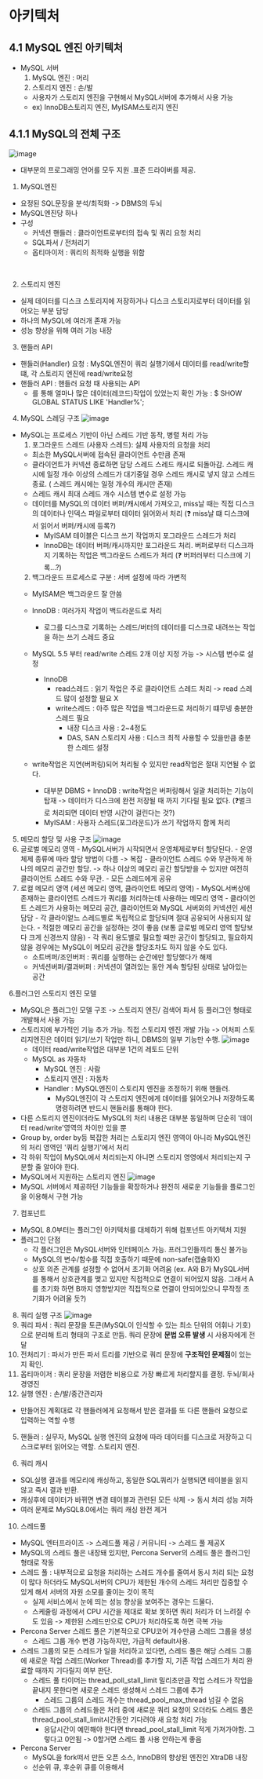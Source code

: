 # 아키텍처
## 4.1 MySQL 엔진 아키텍처
- MySQL 서버 
  1. MySQL 엔진 : 머리
  2. 스토리지 엔진 : 손/발 
    - 사용자가 스토리지 엔진을 구현해서 MySQL서버에 추가해서 사용 가능 
    - ex) InnoDB스토리지 엔진, MyISAM스토리지 엔진

## 4.1.1 MySQL의 전체 구조
![image](https://user-images.githubusercontent.com/52403454/229286200-c5f5623b-9396-4008-bee1-e5f4c6229448.png)
- 대부분의 프로그래밍 언어를 모두 지원 .표준 드라이버를 제공. 
1. MySQL엔진 
- 요정된 SQL문장을 분석/최적화 -> DBMS의 두뇌 
- MySQL엔진당 하나 
- 구성
  - 커넥션 핸들러 : 클라이언트로부터의 접속 및 쿼리 요청 처리
  - SQL파서 / 전처리기
  - 옵티마이저 : 쿼리의 최적화 실행을 위함
<br>

2. 스토리지 엔진 
- 실제 데이터를 디스크 스토리지에 저장하거나 디스크 스토리지로부터 데이터를 읽어오는 부분 담당
- 하나의 MySQL에 여러개 존재 가능 
- 성능 향상을 위해 여러 기능 내장 

3. 핸들러 API
- 핸들러(Handler) 요청 : MySQL엔진이 쿼리 실행기에서 데이터를 read/write할 떄, 각 스토리지 엔진에 read/write요청 
- 핸들러 API : 핸들러 요청 때 사용되는 API
  - 를 통해 얼마나 많은 데이터(레코드)작업이 있었는지 확인 가능 : $ SHOW GLOBAL STATUS LIKE 'Handler%';

4. MySQL 스레딩 구조 
![image](https://user-images.githubusercontent.com/52403454/229286582-94bfe872-697c-4e93-8f92-af17f00e3493.png)
- MySQL는 프로세스 기반이 아닌 스레드 기반 동작, 병렬 처리 가능 
  1. 포그라운드 스레드 (사용자 스레드): 실제 사용자의 요청을 처리
    - 최소한 MySQL서버에 접속된 클라이언트 수만큼 존재 
    - 클라이언트가 커넥션 종료하면 담당 스레드 스레드 캐시로 되돌아감. 스레드 캐시에 일정 개수 이상의 스레드가 대기중일 경우 스레드 캐시로 넣지 않고 스레드 종료. ( 스레드 캐시에는 일정 개수의 캐시만 존재)
    - 스레드 캐시 최대 스레드 개수 시스템 변수로 설정 가능 
    - 데이터를 MySQL의 데이터 버퍼/캐시에서 가져오고, miss날 때는 직접 디스크의 데이터나 인덱스 파일로부터 데이터 읽어와서 처리 (❓ miss날 떄 디스크에서 읽어서 버퍼/캐시에 등록?)
      - MyISAM 테이블은 디스크 쓰기 작업까지 포그라운드 스레드가 처리
      - InnoDB는 데이터 버퍼/캐시까지만 포그라운드 처리. 버퍼로부터 디스크까지 기록하는 작업은 백그라운드 스레드가 처리 (❓ 버퍼러부터 디스크에 기록...?) 
  2. 백그라운드 프로세스로 구분 : 서버 설정에 따라 가변적 
    - MyISAM은 백그라운드 잘 안씀
    - InnoDB : 여러가지 작업이 백드라운드로 처리 
      - 로그를 디스크로 기록하는 스레드/버터의 데이터를 디스크로 내려쓰는 작업을 하는 쓰기 스레드 중요
    - MySQL 5.5 부터 read/write 스레드 2개 이상 지정 가능 -> 시스템 변수로 설정 
      - InnoDB 
        - read스레드 : 읽기 작업은 주로 클라이언트 스레드 처리 -> read 스레드 많이 설정할 필요 X
        - write스레드 : 아주 많은 작업을 백그라운드로 처리하기 떄무넹 충분한 스레드 필요 
          - 내장 디스크 사용 : 2~4정도
          - DAS, SAN 스토리지 사용 : 디스크 최적 사용할 수 있을만큼 충분한 스레드 설정  

    - write작업은 지연(버퍼링)되어 처리될 수 있지만 read작업은 절대 지연될 수 없다. 
      - 대부분 DBMS + InnoDB : write작업은 버퍼링해서 일괄 처리하는 기능이 탑재  -> 데이터가 디스크에 완전 저장될 때 까지 기다릴 필요 없다. (❓벌크로 처리되면 데이터 반영 시간이 걸린다는 것?) 
      - MyISAM : 사용자 스레드(포그라운드)가 쓰기 작업까지 함께 처리 


5. 메모리 할당 및 사용 구조 
![image](https://user-images.githubusercontent.com/52403454/229341823-de4011ab-dbda-4e7c-b254-c8a273bd8e0a.png)
  1. 글로벌 메모리 영역
    - MySQL서버가 시작되면서 운영체제로부터 할당된다. 
    - 운영체제 종류에 따라 할당 방법이 다름 -> 복잡
    - 클라이언트 스레드 수와 무관하게 하나의 메모리 공간만 할당. -> 하나 이상의 메모리 공간 할당받을 수 있지만 여전히 클라이언트 스레드 수와 무관.
    - 모든 스레드에게 공유
  2. 로컬 메모리 영역 (세션 메모리 영역, 클라이언트 메모리 영역)
    - MySQL서버상에 존재하는 클라이언트 스레드가 쿼리를 처리하는데 사용하는 메모리 영역 
    - 클라이언트 스레드가 사용하는 메모리 공간, 클라이언트와 MySQL 서버와의 커넥션인 세션 담당
    - 각 클라이엍느 스레드별로 독립적으로 할당되며 절대 공유되어 사용되지 않는다. 
    - 적절한 메모리 공간을 설정하는 것이 좋음 (보통 글로벌 메모리 영역 할당보다 크게 신경쓰지 않음) 
    - 각 쿼리 용도별로 필요할 때만 공간이 할당되고, 필요하지 않을 경우에는 MySQL이 메모리 공간을 할당조차도 하지 않을 수도 있다.
      - 소트버퍼/조인버퍼 : 쿼리를 실행하는 순간에만 할당했다가 해제 
      - 커넥션버퍼/결과버퍼 : 커넥션이 열려있는 동안 계속 할당된 상태로 남아있는 공간 


6.플러그인 스토리지 엔진 모델
- MySQL은 플러그인 모델 구조 -> 스토리지 엔진/ 검색어 파서 등 플러그인 형태로 개발해서 사용 가능 
- 스토리지에 부가적인 기능 추가 가능. 직접 스토리지 엔진 개발 가능 -> 어처피 스토리지엔진은 데이터 읽기/쓰기 작업만 하니, DBMS의 일부 기능만 수행.
![image](https://user-images.githubusercontent.com/52403454/229344183-f60da210-9bd9-4eb1-a50a-a48da94f1db9.png)
  - 데이터 read/write작업은 대부분 1건의 레토드 단위 
  - MySQL as 자동차
    - MySQL 엔진 : 사람
    - 스토리지 엔진 : 자동차 
    - Handler : MySQL엔진이 스토리지 엔진을 조정하기 위해 핸들러. 
      - MySQL엔진이 각 스토리지 엔진에게 데이터를 읽어오거나 저장하도록 명령하려면 반드시 핸들러를 통해야 한다. 
- 다른 스토리지 엔진이더라도 MySQL의 처리 내용은 대부분 동일하며 단순히 '데이터 read/write'영역의 차이만 있을 뿐
- Group by, order by등 복잡한 처리는 스토리지 엔진 영역이 아니라 MySQL엔진의 처리 영역인 '쿼리 실행기'에서 처리 
- 각 하위 작업이 MySQL에서 처리되는지 아니면 스토리지 영영에서 처리되는지 구분할 줄 알아야 한다. 
- MySQL에서 지원하는 스토리지 엔진 
![image](https://user-images.githubusercontent.com/52403454/229344698-19d4b407-f205-4ddd-a404-75fd1f881109.png)
- MySQL 서버에서 제공하던 기능들을 확장하거나 완전히 새로운 기능들을 플로그인을 이용해서 구현 가능 


7. 컴포넌트 
- MySQL 8.0부터는 플러그인 아키텍처를 대체하기 위해 컴포넌트 아키텍처 지원 
- 플러그인 단점
  - 각 플러그인은 MySQL서버와 인터페이스 가능. 프러그인들끼리 통신 불가능
  - MySQL의 변수/함수를 직접 호출하기 때문에 non-safe(캡슐화X)
  - 상호 의존 관계를 설정할 수 없어서 초기화 어려움 (ex. A와 B가 MySQL서버를 통해서 상호관계를 맺고 있지만 직접적으로 연결이 되어있지 않음. 그래서 A를 초기화 하면 B까지 영향받지만 직접적으로 연결이 안되어있으니 무작정 초기화가 어려울 듯?) 



8. 쿼리 실행 구조 
![image](https://user-images.githubusercontent.com/52403454/229540871-da2f251f-429f-42d9-ab1a-edd68a4fce0e.png)
1. 쿼리 파서 : 쿼리 문장을 토큰(MySQL이 인식할 수 있는 최소 단위의 어휘나 기호)으로 분리해 트리 형태의 구조로 만듬. 쿼리 문장에 **문법 오류 발생** 시 사용자에게 전달
2. 전처리기 : 파서가 만든 파서 트리를 기반으로 쿼리 문장에 **구조적인 문제점**이 있는지 확인. 
3. 옵티마이저 : 쿼리 문장을 저렴한 비용으로 가장 빠르게 처리할지를 결정. 두뇌/회사경영진
4. 실행 엔진 : 손/발/중간관리자
  - 만들어진 계획대로 각 핸들러에게 요청해서 받은 결과를 또 다른 핸들러 요청으로 입력하는 역할 수행
5. 핸들러 : 실무자, MySQL 실행 엔진의 요청에 따라 데이터를 디스크로 저장하고 디스크로부터 읽어오는 역할. 스토리지 엔진.



9. 쿼리 캐시 
- SQL실행 결과를 메모리에 캐싱하고, 동일한 SQL쿼리가 실행되면 테이블을 읽지 않고 즉시 결과 반환.
- 캐싱후에 데이터가 바뀌면 변경 테이블과 관련된 모든 삭제 -> 동시 처리 성능 저하 
- 여러 문제로 MySQL8.0에서는 쿼리 캐싱 완전 제거 


10. 스레드풀 
- MySQL 엔터프라이즈 -> 스레드풀 제공 / 커뮤니티 -> 스레드 풀 제공X
- MySQL의 스레드 풀은 내장돼 있지만, Percona Server의 스레드 풀은 플러그인 형태로 작동 
- 스레드 풀 : 내부적으로 요청을 처리하는 스레드 개수를 줄여서 동시 처리 되는 요청이 많다 하더라도 MySQL서버의 CPU가 제한된 개수의 스레드 처리만 집중할 수 있게 해서 서버의 자원 소모를 줄이는 것이 목적 
  - 실제 서비스에서 눈에 띄는 성능 향상을 보여주는 경우는 드물다.
  - 스케줄링 과정에서 CPU 시간을 제대로 확보 못하면 쿼리 처리가 더 느려질 수도 있음 -> 제한된 스레드만으로 CPU가 처리하도록 하면 극복 가능
- Percona Server 스레드 풀은 기본적으로 CPU코어 개수만큼 스레드 그룹을 생성
  - 스레드 그룹 개수 변경 가능하지만, 가급적 default사용.
- 스레드 그룹의 모든 스레드가 일을 처리하고 있다면, 스레드 풀은 해당 스레드 그룹에 새로운 작업 스레드(Worker Thread)를 추가할 지, 기존 작업 스레드가 처리 완료할 때까지 기다릴지 여부 판단.
  - 스레드 풀 타이머는 thread_poll_stall_limit 밀리초만큼 작업 스레드가 작업을 끝내지 못한다면 새로운 스레드 생성해서 스레드 그룹에 추가 
    - 스레드 그룹의 스레드 개수는 thread_pool_max_thread 넘길 수 없음 
  - 스레드 그룹의 스레드들은 처리 중에 새로운 쿼리 요청이 오더라도 스레드 풀은 thread_pool_stall_limit시간동안 기다려야 새 요청 처리 가능 
    - 응답시간이 예민해야 한다면  thread_pool_stall_limit 적게 가져가야함. 그렇다고 0안됨 -> 0할거면 스레드 풀 사용 안하는게 좋음
- Percona Server 
  - MySQL을 fork떠서 만든 오픈 소스, InnoDB의 향상된 엔진인 XtraDB 내장 
  - 선순위 큐, 후순위 큐를   이용해서  
